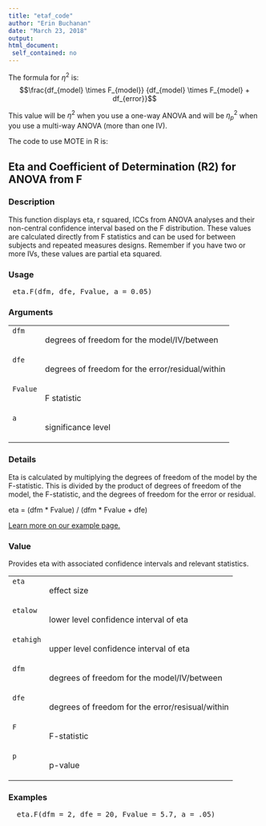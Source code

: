```yaml
---
title: "etaf_code"
author: "Erin Buchanan"
date: "March 23, 2018"
output: 
html_document:
 self_contained: no
---
```


The formula for $\eta^2$ is: $$\frac{df_{model} \times F_{model}} {df_{model} \times F_{model} + df_{error}}$$

This value will be $\eta^2$ when you use a one-way ANOVA and will be $\eta_p^2$ when you use a multi-way ANOVA (more than one IV).

The code to use MOTE in R is: 
 

 
<h2>Eta and Coefficient of Determination (R2) for ANOVA from F</h2>  <h3>Description</h3>  <p>This function displays eta, r squared, ICCs from ANOVA analyses and their non-central confidence interval based on the F distribution. These values are calculated directly from F statistics and can be used for between subjects and repeated measures designs. Remember if you have two or more IVs, these values are partial eta squared. </p>   <h3>Usage</h3>  <pre> eta.F(dfm, dfe, Fvalue, a = 0.05) </pre>   <h3>Arguments</h3>  <table summary="R argblock"> <tr valign="top"><td><code>dfm</code></td> <td> <p>degrees of freedom for the model/IV/between</p> </td></tr> <tr valign="top"><td><code>dfe</code></td> <td> <p>degrees of freedom for the error/residual/within</p> </td></tr> <tr valign="top"><td><code>Fvalue</code></td> <td> <p>F statistic</p> </td></tr> <tr valign="top"><td><code>a</code></td> <td> <p>significance level</p> </td></tr> </table>   <h3>Details</h3>  <p>Eta is calculated by multiplying the degrees of freedom of the model by the F-statistic. This is divided by the product of degrees of freedom of the model, the F-statistic, and the degrees of freedom for the error or residual. </p> <p>eta = (dfm * Fvalue) / (dfm * Fvalue + dfe) </p> <p><a href="https://www.aggieerin.com/shiny-server/tests/etaf.html">Learn more on our example page.</a> </p>   <h3>Value</h3>  <p>Provides eta with associated confidence intervals and relevant statistics. </p> <table summary="R valueblock"> <tr valign="top"><td><code>eta</code></td> <td> <p>effect size</p> </td></tr> <tr valign="top"><td><code>etalow</code></td> <td> <p>lower level confidence interval of eta</p> </td></tr> <tr valign="top"><td><code>etahigh</code></td> <td> <p>upper level confidence interval of eta</p> </td></tr> <tr valign="top"><td><code>dfm</code></td> <td> <p>degrees of freedom for the model/IV/between</p> </td></tr> <tr valign="top"><td><code>dfe</code></td> <td> <p>degrees of freedom for the error/resisual/within</p> </td></tr> <tr valign="top"><td><code>F</code></td> <td> <p>F-statistic</p> </td></tr> <tr valign="top"><td><code>p</code></td> <td> <p>p-value</p> </td></tr> </table>   <h3>Examples</h3>  <pre>  eta.F(dfm = 2, dfe = 20, Fvalue = 5.7, a = .05) </pre>   </body></html> 
